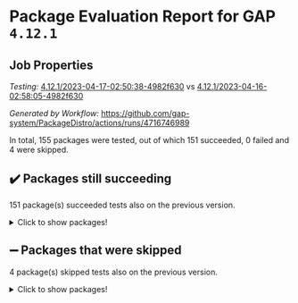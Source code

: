 # Package Evaluation Report for GAP `4.12.1`

## Job Properties

*Testing:* [4.12.1/2023-04-17-02:50:38-4982f630](https://github.com/gap-system/PackageDistro/blob/data/reports/4.12.1/2023-04-17-02:50:38-4982f630) vs [4.12.1/2023-04-16-02:58:05-4982f630](https://github.com/gap-system/PackageDistro/blob/data/reports/4.12.1/2023-04-16-02:58:05-4982f630)

*Generated by Workflow:* https://github.com/gap-system/PackageDistro/actions/runs/4716746989

In total, 155 packages were tested, out of which 151 succeeded, 0 failed and 4 were skipped.

## :heavy_check_mark: Packages still succeeding

151 package(s) succeeded tests also on the previous version.
<details><summary>Click to show packages!</summary>

- 4ti2interface 2023.02-04 [(success)](https://github.com/gap-system/PackageDistro/actions/runs/4716746989/jobs/8364951918)
- ace 5.6.2 [(success)](https://github.com/gap-system/PackageDistro/actions/runs/4716746989/jobs/8364952034)
- aclib 1.3.2 [(success)](https://github.com/gap-system/PackageDistro/actions/runs/4716746989/jobs/8364952127)
- agt 0.3.1 [(success)](https://github.com/gap-system/PackageDistro/actions/runs/4716746989/jobs/8364952199)
- alnuth 3.2.1 [(success)](https://github.com/gap-system/PackageDistro/actions/runs/4716746989/jobs/8364952305)
- anupq 3.3.0 [(success)](https://github.com/gap-system/PackageDistro/actions/runs/4716746989/jobs/8364952416)
- atlasrep 2.1.6 [(success)](https://github.com/gap-system/PackageDistro/actions/runs/4716746989/jobs/8364952499)
- autodoc 2022.10.20 [(success)](https://github.com/gap-system/PackageDistro/actions/runs/4716746989/jobs/8364952622)
- automata 1.15 [(success)](https://github.com/gap-system/PackageDistro/actions/runs/4716746989/jobs/8364952722)
- automgrp 1.3.2 [(success)](https://github.com/gap-system/PackageDistro/actions/runs/4716746989/jobs/8364952799)
- autpgrp 1.11 [(success)](https://github.com/gap-system/PackageDistro/actions/runs/4716746989/jobs/8364952922)
- cap 2023.04-01 [(success)](https://github.com/gap-system/PackageDistro/actions/runs/4716746989/jobs/8364952991)
- caratinterface 2.3.5 [(success)](https://github.com/gap-system/PackageDistro/actions/runs/4716746989/jobs/8364953067)
- cddinterface 2022.11.01 [(success)](https://github.com/gap-system/PackageDistro/actions/runs/4716746989/jobs/8364953139)
- circle 1.6.6 [(success)](https://github.com/gap-system/PackageDistro/actions/runs/4716746989/jobs/8364953199)
- classicpres 1.22 [(success)](https://github.com/gap-system/PackageDistro/actions/runs/4716746989/jobs/8364953285)
- cohomolo 1.6.11 [(success)](https://github.com/gap-system/PackageDistro/actions/runs/4716746989/jobs/8364953379)
- congruence 1.2.5 [(success)](https://github.com/gap-system/PackageDistro/actions/runs/4716746989/jobs/8364953435)
- corelg 1.56 [(success)](https://github.com/gap-system/PackageDistro/actions/runs/4716746989/jobs/8364953505)
- crime 1.6 [(success)](https://github.com/gap-system/PackageDistro/actions/runs/4716746989/jobs/8364953596)
- crisp 1.4.6 [(success)](https://github.com/gap-system/PackageDistro/actions/runs/4716746989/jobs/8364953669)
- crypting 0.10.4 [(success)](https://github.com/gap-system/PackageDistro/actions/runs/4716746989/jobs/8364953763)
- cryst 4.1.26 [(success)](https://github.com/gap-system/PackageDistro/actions/runs/4716746989/jobs/8364953844)
- crystcat 1.1.10 [(success)](https://github.com/gap-system/PackageDistro/actions/runs/4716746989/jobs/8364953955)
- ctbllib 1.3.5 [(success)](https://github.com/gap-system/PackageDistro/actions/runs/4716746989/jobs/8364954079)
- cubefree 1.19 [(success)](https://github.com/gap-system/PackageDistro/actions/runs/4716746989/jobs/8364954153)
- curlinterface 2.3.1 [(success)](https://github.com/gap-system/PackageDistro/actions/runs/4716746989/jobs/8364954227)
- cvec 2.8.1 [(success)](https://github.com/gap-system/PackageDistro/actions/runs/4716746989/jobs/8364954298)
- datastructures 0.3.0 [(success)](https://github.com/gap-system/PackageDistro/actions/runs/4716746989/jobs/8364954379)
- deepthought 1.0.6 [(success)](https://github.com/gap-system/PackageDistro/actions/runs/4716746989/jobs/8364954477)
- design 1.8 [(success)](https://github.com/gap-system/PackageDistro/actions/runs/4716746989/jobs/8364954564)
- difsets 2.3.1 [(success)](https://github.com/gap-system/PackageDistro/actions/runs/4716746989/jobs/8364954658)
- digraphs 1.6.2 [(success)](https://github.com/gap-system/PackageDistro/actions/runs/4716746989/jobs/8364954733)
- edim 1.3.7 [(success)](https://github.com/gap-system/PackageDistro/actions/runs/4716746989/jobs/8364954819)
- example 4.3.4 [(success)](https://github.com/gap-system/PackageDistro/actions/runs/4716746989/jobs/8364954885)
- examplesforhomalg 2023.02-04 [(success)](https://github.com/gap-system/PackageDistro/actions/runs/4716746989/jobs/8364954956)
- factint 1.6.3 [(success)](https://github.com/gap-system/PackageDistro/actions/runs/4716746989/jobs/8364955031)
- ferret 1.0.9 [(success)](https://github.com/gap-system/PackageDistro/actions/runs/4716746989/jobs/8364955105)
- fga 1.5.0 [(success)](https://github.com/gap-system/PackageDistro/actions/runs/4716746989/jobs/8364955178)
- fining 1.5.5 [(success)](https://github.com/gap-system/PackageDistro/actions/runs/4716746989/jobs/8364955254)
- float 1.0.3 [(success)](https://github.com/gap-system/PackageDistro/actions/runs/4716746989/jobs/8364955322)
- format 1.4.3 [(success)](https://github.com/gap-system/PackageDistro/actions/runs/4716746989/jobs/8364955389)
- forms 1.2.9 [(success)](https://github.com/gap-system/PackageDistro/actions/runs/4716746989/jobs/8364955457)
- fplsa 1.2.6 [(success)](https://github.com/gap-system/PackageDistro/actions/runs/4716746989/jobs/8364955521)
- fr 2.4.12 [(success)](https://github.com/gap-system/PackageDistro/actions/runs/4716746989/jobs/8364955570)
- francy 1.2.5 [(success)](https://github.com/gap-system/PackageDistro/actions/runs/4716746989/jobs/8364955619)
- fwtree 1.3 [(success)](https://github.com/gap-system/PackageDistro/actions/runs/4716746989/jobs/8364955676)
- gapdoc 1.6.6 [(success)](https://github.com/gap-system/PackageDistro/actions/runs/4716746989/jobs/8364955741)
- gauss 2023.02-04 [(success)](https://github.com/gap-system/PackageDistro/actions/runs/4716746989/jobs/8364955806)
- gaussforhomalg 2023.02-04 [(success)](https://github.com/gap-system/PackageDistro/actions/runs/4716746989/jobs/8364955848)
- gbnp 1.0.5 [(success)](https://github.com/gap-system/PackageDistro/actions/runs/4716746989/jobs/8364955894)
- generalizedmorphismsforcap 2023.03-01 [(success)](https://github.com/gap-system/PackageDistro/actions/runs/4716746989/jobs/8364955950)
- genss 1.6.8 [(success)](https://github.com/gap-system/PackageDistro/actions/runs/4716746989/jobs/8364956012)
- gradedmodules 2023.02-04 [(success)](https://github.com/gap-system/PackageDistro/actions/runs/4716746989/jobs/8364956080)
- gradedringforhomalg 2023.02-04 [(success)](https://github.com/gap-system/PackageDistro/actions/runs/4716746989/jobs/8364956139)
- grape 4.9.0 [(success)](https://github.com/gap-system/PackageDistro/actions/runs/4716746989/jobs/8364956205)
- groupoids 1.73 [(success)](https://github.com/gap-system/PackageDistro/actions/runs/4716746989/jobs/8364956273)
- grpconst 2.6.4 [(success)](https://github.com/gap-system/PackageDistro/actions/runs/4716746989/jobs/8364956353)
- guarana 0.96.3 [(success)](https://github.com/gap-system/PackageDistro/actions/runs/4716746989/jobs/8364956422)
- guava 3.18 [(success)](https://github.com/gap-system/PackageDistro/actions/runs/4716746989/jobs/8364956496)
- hap 1.54 [(success)](https://github.com/gap-system/PackageDistro/actions/runs/4716746989/jobs/8364956571)
- hapcryst 0.1.15 [(success)](https://github.com/gap-system/PackageDistro/actions/runs/4716746989/jobs/8364956635)
- hecke 1.5.3 [(success)](https://github.com/gap-system/PackageDistro/actions/runs/4716746989/jobs/8364956731)
- help 3.5 [(success)](https://github.com/gap-system/PackageDistro/actions/runs/4716746989/jobs/8364956818)
- homalg 2023.02-05 [(success)](https://github.com/gap-system/PackageDistro/actions/runs/4716746989/jobs/8364956903)
- homalgtocas 2023.02-04 [(success)](https://github.com/gap-system/PackageDistro/actions/runs/4716746989/jobs/8364957025)
- idrel 2.45 [(success)](https://github.com/gap-system/PackageDistro/actions/runs/4716746989/jobs/8364958219)
- images 1.3.1 [(success)](https://github.com/gap-system/PackageDistro/actions/runs/4716746989/jobs/8364958322)
- intpic 0.3.0 [(success)](https://github.com/gap-system/PackageDistro/actions/runs/4716746989/jobs/8364958420)
- io 4.8.1 [(success)](https://github.com/gap-system/PackageDistro/actions/runs/4716746989/jobs/8364958504)
- io_forhomalg 2023.02-04 [(success)](https://github.com/gap-system/PackageDistro/actions/runs/4716746989/jobs/8364958598)
- irredsol 1.4.4 [(success)](https://github.com/gap-system/PackageDistro/actions/runs/4716746989/jobs/8364958682)
- json 2.1.1 [(success)](https://github.com/gap-system/PackageDistro/actions/runs/4716746989/jobs/8364958792)
- jupyterkernel 1.5.0 [(success)](https://github.com/gap-system/PackageDistro/actions/runs/4716746989/jobs/8364958893)
- jupyterviz 1.5.6 [(success)](https://github.com/gap-system/PackageDistro/actions/runs/4716746989/jobs/8364958997)
- kan 1.35 [(success)](https://github.com/gap-system/PackageDistro/actions/runs/4716746989/jobs/8364959103)
- kbmag 1.5.11 [(success)](https://github.com/gap-system/PackageDistro/actions/runs/4716746989/jobs/8364959198)
- laguna 3.9.6 [(success)](https://github.com/gap-system/PackageDistro/actions/runs/4716746989/jobs/8364959298)
- liealgdb 2.2.1 [(success)](https://github.com/gap-system/PackageDistro/actions/runs/4716746989/jobs/8364959407)
- liepring 2.8 [(success)](https://github.com/gap-system/PackageDistro/actions/runs/4716746989/jobs/8364959538)
- liering 2.4.2 [(success)](https://github.com/gap-system/PackageDistro/actions/runs/4716746989/jobs/8364959643)
- linearalgebraforcap 2023.03-06 [(success)](https://github.com/gap-system/PackageDistro/actions/runs/4716746989/jobs/8364959749)
- localizeringforhomalg 2023.02-04 [(success)](https://github.com/gap-system/PackageDistro/actions/runs/4716746989/jobs/8364959850)
- loops 3.4.3 [(success)](https://github.com/gap-system/PackageDistro/actions/runs/4716746989/jobs/8364959975)
- lpres 1.0.3 [(success)](https://github.com/gap-system/PackageDistro/actions/runs/4716746989/jobs/8364960079)
- majoranaalgebras 1.5.1 [(success)](https://github.com/gap-system/PackageDistro/actions/runs/4716746989/jobs/8364960177)
- mapclass 1.4.6 [(success)](https://github.com/gap-system/PackageDistro/actions/runs/4716746989/jobs/8364960271)
- matgrp 0.70 [(success)](https://github.com/gap-system/PackageDistro/actions/runs/4716746989/jobs/8364960369)
- matricesforhomalg 2023.02-04 [(success)](https://github.com/gap-system/PackageDistro/actions/runs/4716746989/jobs/8364960468)
- modisom 2.5.4 [(success)](https://github.com/gap-system/PackageDistro/actions/runs/4716746989/jobs/8364960556)
- modulepresentationsforcap 2023.03-01 [(success)](https://github.com/gap-system/PackageDistro/actions/runs/4716746989/jobs/8364960637)
- modules 2023.02-04 [(success)](https://github.com/gap-system/PackageDistro/actions/runs/4716746989/jobs/8364960724)
- monoidalcategories 2023.03-04 [(success)](https://github.com/gap-system/PackageDistro/actions/runs/4716746989/jobs/8364960800)
- nconvex 2022.09-01 [(success)](https://github.com/gap-system/PackageDistro/actions/runs/4716746989/jobs/8364960890)
- nilmat 1.4.2 [(success)](https://github.com/gap-system/PackageDistro/actions/runs/4716746989/jobs/8364961023)
- nock 1.5 [(success)](https://github.com/gap-system/PackageDistro/actions/runs/4716746989/jobs/8364961157)
- normalizinterface 1.3.5 [(success)](https://github.com/gap-system/PackageDistro/actions/runs/4716746989/jobs/8364961236)
- nq 2.5.10 [(success)](https://github.com/gap-system/PackageDistro/actions/runs/4716746989/jobs/8364961310)
- numericalsgps 1.3.1 [(success)](https://github.com/gap-system/PackageDistro/actions/runs/4716746989/jobs/8364961369)
- openmath 11.5.3 [(success)](https://github.com/gap-system/PackageDistro/actions/runs/4716746989/jobs/8364961467)
- orb 4.9.0 [(success)](https://github.com/gap-system/PackageDistro/actions/runs/4716746989/jobs/8364961543)
- packagemanager 1.4.1 [(success)](https://github.com/gap-system/PackageDistro/actions/runs/4716746989/jobs/8364961634)
- patternclass 2.4.3 [(success)](https://github.com/gap-system/PackageDistro/actions/runs/4716746989/jobs/8364961710)
- permut 2.0.4 [(success)](https://github.com/gap-system/PackageDistro/actions/runs/4716746989/jobs/8364961788)
- polenta 1.3.10 [(success)](https://github.com/gap-system/PackageDistro/actions/runs/4716746989/jobs/8364961855)
- polymaking 0.8.6 [(success)](https://github.com/gap-system/PackageDistro/actions/runs/4716746989/jobs/8364961942)
- primgrp 3.4.4 [(success)](https://github.com/gap-system/PackageDistro/actions/runs/4716746989/jobs/8364962055)
- profiling 2.5.2 [(success)](https://github.com/gap-system/PackageDistro/actions/runs/4716746989/jobs/8364962125)
- qpa 1.34 [(success)](https://github.com/gap-system/PackageDistro/actions/runs/4716746989/jobs/8364962216)
- quagroup 1.8.3 [(success)](https://github.com/gap-system/PackageDistro/actions/runs/4716746989/jobs/8364962303)
- radiroot 2.9 [(success)](https://github.com/gap-system/PackageDistro/actions/runs/4716746989/jobs/8364962366)
- rcwa 4.7.1 [(success)](https://github.com/gap-system/PackageDistro/actions/runs/4716746989/jobs/8364962431)
- rds 1.8 [(success)](https://github.com/gap-system/PackageDistro/actions/runs/4716746989/jobs/8364962496)
- recog 1.4.2 [(success)](https://github.com/gap-system/PackageDistro/actions/runs/4716746989/jobs/8364962558)
- repndecomp 1.3.0 [(success)](https://github.com/gap-system/PackageDistro/actions/runs/4716746989/jobs/8364962660)
- repsn 3.1.1 [(success)](https://github.com/gap-system/PackageDistro/actions/runs/4716746989/jobs/8364962720)
- resclasses 4.7.3 [(success)](https://github.com/gap-system/PackageDistro/actions/runs/4716746989/jobs/8364962795)
- ringsforhomalg 2023.02-05 [(success)](https://github.com/gap-system/PackageDistro/actions/runs/4716746989/jobs/8364962856)
- sco 2023.02-04 [(success)](https://github.com/gap-system/PackageDistro/actions/runs/4716746989/jobs/8364962914)
- scscp 2.4.1 [(success)](https://github.com/gap-system/PackageDistro/actions/runs/4716746989/jobs/8364962972)
- semigroups 5.2.1 [(success)](https://github.com/gap-system/PackageDistro/actions/runs/4716746989/jobs/8364963015)
- sglppow 2.3 [(success)](https://github.com/gap-system/PackageDistro/actions/runs/4716746989/jobs/8364963083)
- sgpviz 0.999.5 [(success)](https://github.com/gap-system/PackageDistro/actions/runs/4716746989/jobs/8364963140)
- simpcomp 2.1.14 [(success)](https://github.com/gap-system/PackageDistro/actions/runs/4716746989/jobs/8364963184)
- singular 2023.02.09 [(success)](https://github.com/gap-system/PackageDistro/actions/runs/4716746989/jobs/8364963242)
- sl2reps 1.1 [(success)](https://github.com/gap-system/PackageDistro/actions/runs/4716746989/jobs/8364963299)
- sla 1.5.3 [(success)](https://github.com/gap-system/PackageDistro/actions/runs/4716746989/jobs/8364963362)
- smallgrp 1.5.2 [(success)](https://github.com/gap-system/PackageDistro/actions/runs/4716746989/jobs/8364963409)
- smallsemi 0.6.13 [(success)](https://github.com/gap-system/PackageDistro/actions/runs/4716746989/jobs/8364963449)
- sonata 2.9.6 [(success)](https://github.com/gap-system/PackageDistro/actions/runs/4716746989/jobs/8364963495)
- sophus 1.27 [(success)](https://github.com/gap-system/PackageDistro/actions/runs/4716746989/jobs/8364963547)
- spinsym 1.5.2 [(success)](https://github.com/gap-system/PackageDistro/actions/runs/4716746989/jobs/8364963601)
- standardff 0.9.4 [(success)](https://github.com/gap-system/PackageDistro/actions/runs/4716746989/jobs/8364963670)
- symbcompcc 1.3.2 [(success)](https://github.com/gap-system/PackageDistro/actions/runs/4716746989/jobs/8364963722)
- thelma 1.3 [(success)](https://github.com/gap-system/PackageDistro/actions/runs/4716746989/jobs/8364963777)
- tomlib 1.2.9 [(success)](https://github.com/gap-system/PackageDistro/actions/runs/4716746989/jobs/8364963836)
- toolsforhomalg 2023.03-01 [(success)](https://github.com/gap-system/PackageDistro/actions/runs/4716746989/jobs/8364963897)
- toric 1.9.5 [(success)](https://github.com/gap-system/PackageDistro/actions/runs/4716746989/jobs/8364963953)
- toricvarieties 2022.07.13 [(success)](https://github.com/gap-system/PackageDistro/actions/runs/4716746989/jobs/8364964021)
- transgrp 3.6.4 [(success)](https://github.com/gap-system/PackageDistro/actions/runs/4716746989/jobs/8364964082)
- ugaly 4.0.3 [(success)](https://github.com/gap-system/PackageDistro/actions/runs/4716746989/jobs/8364964140)
- unipot 1.5 [(success)](https://github.com/gap-system/PackageDistro/actions/runs/4716746989/jobs/8364964208)
- unitlib 4.2.0 [(success)](https://github.com/gap-system/PackageDistro/actions/runs/4716746989/jobs/8364964274)
- utils 0.82 [(success)](https://github.com/gap-system/PackageDistro/actions/runs/4716746989/jobs/8364964394)
- uuid 0.7 [(success)](https://github.com/gap-system/PackageDistro/actions/runs/4716746989/jobs/8364964467)
- walrus 0.9991 [(success)](https://github.com/gap-system/PackageDistro/actions/runs/4716746989/jobs/8364964534)
- wedderga 4.10.3 [(success)](https://github.com/gap-system/PackageDistro/actions/runs/4716746989/jobs/8364964615)
- xmod 2.91 [(success)](https://github.com/gap-system/PackageDistro/actions/runs/4716746989/jobs/8364964676)
- xmodalg 1.23 [(success)](https://github.com/gap-system/PackageDistro/actions/runs/4716746989/jobs/8364964738)
- yangbaxter 0.10.3 [(success)](https://github.com/gap-system/PackageDistro/actions/runs/4716746989/jobs/8364964848)
- zeromqinterface 0.14 [(success)](https://github.com/gap-system/PackageDistro/actions/runs/4716746989/jobs/8364964904)
</details>

## :heavy_minus_sign: Packages that were skipped

4 package(s) skipped tests also on the previous version.
<details><summary>Click to show packages!</summary>

- browse 1.8.21 [(skipped)](https://github.com/gap-system/PackageDistro/actions/runs/4716746989/jobs/8364734689)
- itc 1.5.1 [(skipped)](https://github.com/gap-system/PackageDistro/actions/runs/4716746989/jobs/8364734689)
- polycyclic 2.16 [(skipped)](https://github.com/gap-system/PackageDistro/actions/runs/4716746989/jobs/8364734689)
- xgap 4.31 [(skipped)](https://github.com/gap-system/PackageDistro/actions/runs/4716746989/jobs/8364734689)
</details>

